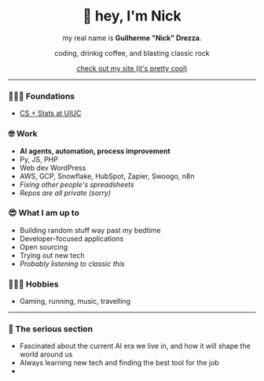 <div align="center">

# 👋 hey, I'm Nick

my real name is **Guilherme "Nick" Drezza**.  

coding, drinkig coffee, and blasting classic rock  

[check out my site (it's pretty cool)](https://guidrezza.com)

</div>

---

### 👨🏻‍🎓 Foundations
- [CS + Stats at UIUC](https://www.usnews.com/best-graduate-schools/top-science-schools/university-of-illinois-at-urbana-champaign-145637)  

### 🤓 Work  
- **AI agents, automation, process improvement**  
- Py, JS, PHP  
- Web dev WordPress  
- AWS, GCP, Snowflake, HubSpot, Zapier, Swoogo, n8n
- _Fixing other people's spreadsheets_  
- _Repos are all private (sorry)_  

### 😎 What I am up to  
- Building random stuff way past my bedtime  
- Developer-focused applications  
- Open sourcing  
- Trying out new tech  
- _Probably listening to classic this_
<LINK THIS IMAGE HERE https://drive.google.com/file/d/1Jk4dfpVPaPk_OkJf4Xl7pdCpr9Sa1GmR/view?usp=drive_link AND LINK MY PLAYLIST https://open.spotify.com/playlist/6HPsoOWqcORoD3J0kj3Tm3?si=d1aae2dda0844948>

### 🏃🏻‍➡️ Hobbies
- Gaming, running, music, travelling  

---

### 🤔 The serious section  
- Fascinated about the current AI era we live in, and how it will shape the world around us
- Always learning new tech and finding the best tool for the job  
- <ADD SOMETHING ELSE HERE AND THEN A QUOTE>  
